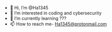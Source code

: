 - 👋 Hi, I’m @Ha1345
- 👀 I’m interested in coding and cybersecurity
- 🌱 I’m currently learning ???
- 📫 How to reach me- Ha1345@protonmail.com

<!---
Ha1345/Ha1345 is a ✨ special ✨ repository because its `README.md` (this file) appears on your GitHub profile.
You can click the Preview link to take a look at your changes.
--->
